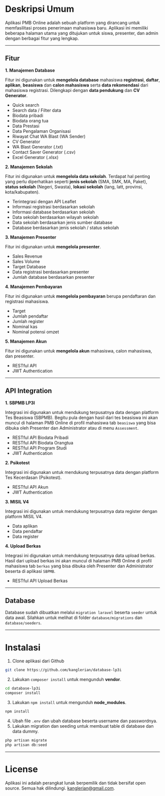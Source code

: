 # Deskripsi Umum

Aplikasi PMB Online adalah sebuah platform yang dirancang untuk memfasilitasi proses penerimaan mahasiswa baru. Aplikasi ini memiliki beberapa halaman utama yang ditujukan untuk siswa, presenter, dan admin dengan berbagai fitur yang lengkap. 

<hr>

## Fitur

**1. Manajemen Database**

Fitur ini digunakan untuk **mengelola database** mahasiswa **registrasi**, **daftar**, **aplikan**, **beasiswa** dan **calon mahasiswa** serta **data rekomendasi** dari mahasiswa registrasi. Dilengkapi dengan **data pendukung** dan **CV Generator**.

- Quick search
- Search data / Filter data
- Biodata pribadi
- Biodata orang tua
- Data Prestasi
- Data Pengalaman Organisasi
- Riwayat Chat WA Blast (WA Sender)
- CV Generator
- WA Blast Generator (.txt)
- Contact Saver Generator (.csv)
- Excel Generator (.xlsx)

**2. Manajemen Sekolah**

Fitur ini digunakan untuk **mengelola data sekolah**. Terdapat hal penting yang perlu diperhatikan seperti **jenis sekolah** (SMA, SMK, MA, Paket), **status sekolah** (Negeri, Swasta), **lokasi sekolah** (lang, latt, provinsi, kota/kabupaten).

- Terintegrasi dengan API Leaflet
- Informasi registrasi berdasarkan sekolah
- Informasi database berdasarkan sekolah
- Data sekolah berdasarkan wilayah sekolah
- Data sekolah berdasarkan jenis sumber database
- Database berdasarkan jenis sekolah / status sekolah

**3. Manajemen Presenter**

Fitur ini digunakan untuk **mengelola presenter**.

- Sales Revenue
- Sales Volume
- Target Database
- Data registrasi berdasarkan presenter
- Jumlah database berdasarkan presenter

**4. Manajemen Pembayaran**

Fitur ini digunakan untuk **mengelola pembayaran** berupa pendaftaran dan registrasi mahasiswa.

- Target
- Jumlah pendaftar
- Jumlah register
- Nominal kas
- Nominal potensi omzet

**5. Manajemen Akun**

Fitur ini digunakan untuk **mengelola akun** mahasiswa, calon mahasiswa, dan presenter.

- RESTful API
- JWT Authentication

<hr>

## API Integration

**1. SBPMB LP3I**

Integrasi ini digunakan untuk mendukung terpusatnya data dengan platform Tes Beasiswa (SBPMB). Begitu pula dengan hasil dari tes beasiswa ini akan muncul di halaman PMB Online di profil mahasiswa tab ``beasiswa`` yang bisa dibuka oleh Presenter dan Administrator atau di menu ``Assessment``.

- RESTful API Biodata Pribadi
- RESTful API Biodata Orangtua
- RESTful API Program Studi
- JWT Authentication

**2. Psikotest**

Integrasi ini digunakan untuk mendukung terpusatnya data dengan platform Tes Kecerdasan (Psikotest).

- RESTful API Akun
- JWT Authentication
  
**3. MISIL V4**

Integrasi ini digunakan untuk mendukung terpusatnya data register dengan platform MISIL V4.

- Data aplikan
- Data pendaftar
- Data register
  
**4. Upload Berkas**

Integrasi ini digunakan untuk mendukung terpusatnya data upload berkas. Hasil dari upload berkas ini akan muncul di halaman PMB Online di profil mahasiswa tab ``berkas`` yang bisa dibuka oleh Presenter dan Administrator beserta di aplikasi ``SBPMB``.

- RESTful API Upload Berkas

<hr>

## Database

Database sudah dibuatkan melalui ``migration laravel`` beserta ``seeder`` untuk data awal. Silahkan untuk melihat di folder ``database/migrations`` dan ``database/seeders``.

<hr>

# Instalasi

1. Clone aplikasi dari Github
  ```bash
  git clone https://github.com/kanglerian/database-lp3i
  ```
2. Lakukan ``composer install`` untuk mengunduh **vendor**.
  ```bash
  cd database-lp3i
  composer install
  ```
3. Lakukan ``npm install`` untuk mengunduh **node_modules**.
  ```bash
  npm install
  ```
4. Ubah file ``.env`` dan ubah database beserta username dan passwordnya.
5. Lakukan migration dan seeding untuk membuat table di database dan data dummy.
  ```bash
  php artisan migrate
  php artisan db:seed
  ```

<hr>

# License

Aplikasi ini adalah perangkat lunak berpemilik dan tidak bersifat open source. Semua hak dilindungi. [kanglerian@gmail.com](mailto:kanglerian@gmail.com).